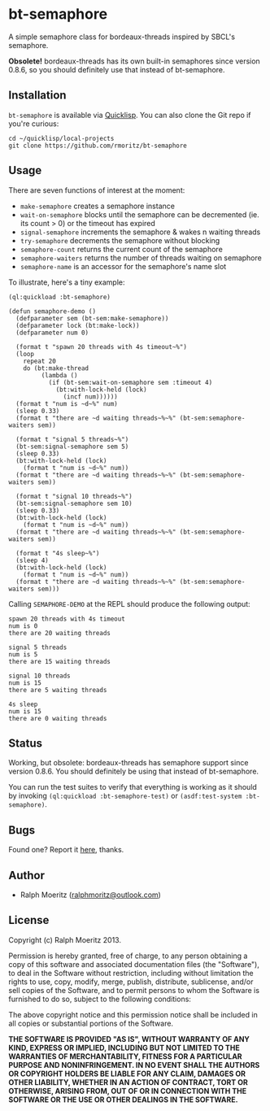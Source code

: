 # bt-semaphore

A simple semaphore class for bordeaux-threads inspired by SBCL's semaphore.
 
**Obsolete!** bordeaux-threads has its own built-in semaphores since version
0.8.6, so you should definitely use that instead of bt-semaphore.

## Installation

`bt-semaphore` is available via [Quicklisp](http://www.quicklisp.org/beta/). You
can also clone the Git repo if you're curious:

```
cd ~/quicklisp/local-projects
git clone https://github.com/rmoritz/bt-semaphore
```

## Usage

There are seven functions of interest at the moment:

 - `make-semaphore` creates a semaphore instance
 - `wait-on-semaphore` blocks until the semaphore can be decremented (ie. its
   count > 0) or the timeout has expired
 - `signal-semaphore` increments the semaphore & wakes n waiting threads
 - `try-semaphore` decrements the semaphore without blocking
 - `semaphore-count` returns the current count of the semaphore
 - `semaphore-waiters` returns the number of threads waiting on semaphore
 - `semaphore-name` is an accessor for the semaphore's name slot

To illustrate, here's a tiny example:

```common-lisp
(ql:quickload :bt-semaphore)

(defun semaphore-demo ()
  (defparameter sem (bt-sem:make-semaphore))
  (defparameter lock (bt:make-lock))
  (defparameter num 0)
  
  (format t "spawn 20 threads with 4s timeout~%")
  (loop
    repeat 20
    do (bt:make-thread
         (lambda ()
           (if (bt-sem:wait-on-semaphore sem :timeout 4)
             (bt:with-lock-held (lock)
               (incf num))))))
  (format t "num is ~d~%" num)
  (sleep 0.33)
  (format t "there are ~d waiting threads~%~%" (bt-sem:semaphore-waiters sem))

  (format t "signal 5 threads~%")
  (bt-sem:signal-semaphore sem 5)
  (sleep 0.33)
  (bt:with-lock-held (lock)
    (format t "num is ~d~%" num))
  (format t "there are ~d waiting threads~%~%" (bt-sem:semaphore-waiters sem))

  (format t "signal 10 threads~%")
  (bt-sem:signal-semaphore sem 10)
  (sleep 0.33)
  (bt:with-lock-held (lock)
    (format t "num is ~d~%" num))
  (format t "there are ~d waiting threads~%~%" (bt-sem:semaphore-waiters sem))

  (format t "4s sleep~%")
  (sleep 4)
  (bt:with-lock-held (lock)
    (format t "num is ~d~%" num))
  (format t "there are ~d waiting threads~%~%" (bt-sem:semaphore-waiters sem)))
```

Calling `SEMAPHORE-DEMO` at the REPL should produce the following output:

```
spawn 20 threads with 4s timeout
num is 0
there are 20 waiting threads

signal 5 threads
num is 5
there are 15 waiting threads

signal 10 threads
num is 15
there are 5 waiting threads

4s sleep
num is 15
there are 0 waiting threads
```

## Status

Working, but obsolete: bordeaux-threads has semaphore support since version 0.8.6.
You should definitely be using that instead of bt-semaphore.

You can run the test suites to verify that everything is working as it
should by invoking `(ql:quickload :bt-semaphore-test)` or `(asdf:test-system
:bt-semaphore)`.

## Bugs

Found one? Report it [here](https://github.com/rmoritz/bt-semaphore/issues), thanks.

## Author

* Ralph Moeritz (ralphmoritz@outlook.com)

## License

Copyright (c) Ralph Moeritz 2013.

Permission is hereby granted, free of charge, to any person obtaining a copy of
this software and associated documentation files (the "Software"), to deal in
the Software without restriction, including without limitation the rights to
use, copy, modify, merge, publish, distribute, sublicense, and/or sell copies
of the Software, and to permit persons to whom the Software is furnished to do
so, subject to the following conditions:

The above copyright notice and this permission notice shall be included in all
copies or substantial portions of the Software.

**THE SOFTWARE IS PROVIDED "AS IS", WITHOUT WARRANTY OF ANY KIND, EXPRESS OR
  IMPLIED, INCLUDING BUT NOT LIMITED TO THE WARRANTIES OF MERCHANTABILITY,
  FITNESS FOR A PARTICULAR PURPOSE AND NONINFRINGEMENT. IN NO EVENT SHALL THE
  AUTHORS OR COPYRIGHT HOLDERS BE LIABLE FOR ANY CLAIM, DAMAGES OR OTHER
  LIABILITY, WHETHER IN AN ACTION OF CONTRACT, TORT OR OTHERWISE, ARISING FROM,
  OUT OF OR IN CONNECTION WITH THE SOFTWARE OR THE USE OR OTHER DEALINGS IN THE
  SOFTWARE.**
